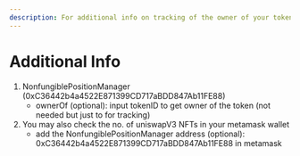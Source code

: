 ```yaml
---
description: For additional info on tracking of the owner of your token
---
```


# Additional Info

1. NonfungiblePositionManager (0xC36442b4a4522E871399CD717aBDD847Ab11FE88)
   * ownerOf (optional): input tokenID to get owner of the token (not needed but just to for tracking)
2. You may also check the no. of uniswapV3 NFTs in your metamask wallet
   * add the NonfungiblePositionManager address (optional): 0xC36442b4a4522E871399CD717aBDD847Ab11FE88 in metamask
